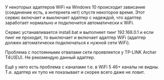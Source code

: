 У некоторых адаптеров WiFi на Windows 10 происходит зависание (соединение есть, а интернета нет) спустя некоторое время. Этот сервис включает и выключает адаптер с надеждой, что адаптер заработает нормально и подключится автоматически к WiFi.

Сервис устанавливается install.bat и выполняет пинг 192.168.0.1 и если пинг не проходит, то выключает и включает адаптер WiFi (адаптер должен автоматически подключаться к нужной сети WiFi).

Проблема с постоянными отвалами сети проявляется у TP-LINK Archer T4U(EU). Не рекомендую данный адаптер.

Ещё у него есть проблема с каналами т.е. в WiFi 5 46+ каналы не видны. Т.е. адаптер их тупо не показывает и скорее всего даже не ловит.